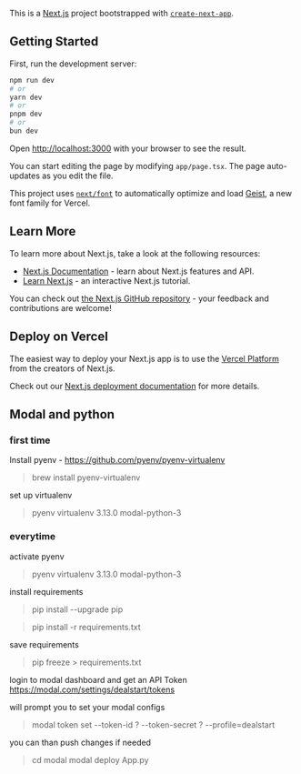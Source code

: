 This is a [Next.js](https://nextjs.org) project bootstrapped with [`create-next-app`](https://nextjs.org/docs/app/api-reference/cli/create-next-app).

## Getting Started

First, run the development server:

```bash
npm run dev
# or
yarn dev
# or
pnpm dev
# or
bun dev
```

Open [http://localhost:3000](http://localhost:3000) with your browser to see the result.

You can start editing the page by modifying `app/page.tsx`. The page auto-updates as you edit the file.

This project uses [`next/font`](https://nextjs.org/docs/app/building-your-application/optimizing/fonts) to automatically optimize and load [Geist](https://vercel.com/font), a new font family for Vercel.

## Learn More

To learn more about Next.js, take a look at the following resources:

- [Next.js Documentation](https://nextjs.org/docs) - learn about Next.js features and API.
- [Learn Next.js](https://nextjs.org/learn) - an interactive Next.js tutorial.

You can check out [the Next.js GitHub repository](https://github.com/vercel/next.js) - your feedback and contributions are welcome!

## Deploy on Vercel

The easiest way to deploy your Next.js app is to use the [Vercel Platform](https://vercel.com/new?utm_medium=default-template&filter=next.js&utm_source=create-next-app&utm_campaign=create-next-app-readme) from the creators of Next.js.

Check out our [Next.js deployment documentation](https://nextjs.org/docs/app/building-your-application/deploying) for more details.


<!-- TODO #4 update look tailwind formatting -->
<!-- TODO #5 build dynamic form -->


## Modal and python

### first time
Install pyenv -  https://github.com/pyenv/pyenv-virtualenv 
> brew install pyenv-virtualenv

set up virtualenv
> pyenv virtualenv 3.13.0 modal-python-3

### everytime
activate pyenv 
> pyenv virtualenv 3.13.0 modal-python-3

install requirements
> pip install --upgrade pip

> pip install -r requirements.txt

save requirements
> pip freeze > requirements.txt

login to modal dashboard and get an API Token https://modal.com/settings/dealstart/tokens

will prompt you to set your modal configs
> modal token set --token-id ? --token-secret ? --profile=dealstart

you can than push changes if needed 
> cd modal
> modal deploy App.py

<!-- TODO add notes on starting next.js server -->
<!-- TODO add notes on starting convex app -->
<!-- TODO make everything configurable for dealstart -->